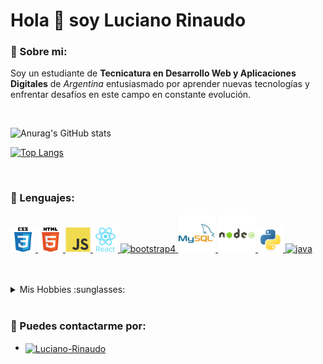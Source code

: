# Hola 👋 soy Luciano Rinaudo

### 🌱 Sobre mi:
Soy un estudiante de **Tecnicatura en Desarrollo Web y Aplicaciones Digitales** de _Argentina_ entusiasmado por aprender
nuevas tecnologías y enfrentar desafíos en este campo en constante evolución. 

<br>

![Anurag's GitHub stats](https://github-readme-stats.vercel.app/api?username=LucianR97&show_icons=true&theme=radical)

[![Top Langs](https://github-readme-stats.vercel.app/api/top-langs/?username=LucianR97&count_private=true&show_icons=true&theme=tokyonight&layout=compact&langs_count=6&exclude_repo=JAGUARETE_KAA)](https://github.com/anuraghazra/github-readme-stats)

<br>

### 🔭 Lenguajes:

<p align="left"><a href="https://www.w3schools.com/css/" target="_blank"> <img src="https://raw.githubusercontent.com/devicons/devicon/master/icons/css3/css3-original-wordmark.svg" alt="css3" width="40" height="40"/> </a> <a href="https://www.w3.org/html/" target="_blank"> <img src="https://raw.githubusercontent.com/devicons/devicon/master/icons/html5/html5-original-wordmark.svg" alt="html5" width="40" height="40"/> </a> <a href="https://developer.mozilla.org/en-US/docs/Web/JavaScript" target="_blank"> <img src="https://raw.githubusercontent.com/devicons/devicon/master/icons/javascript/javascript-original.svg" alt="javascript" width="40" height="40"/> </a> <a href="https://reactjs.org/" target="_blank"> <img src="https://raw.githubusercontent.com/devicons/devicon/master/icons/react/react-original-wordmark.svg" alt="react" width="40" height="40"/> </a> <a href="https://www.w3schools.com/bootstrap4/" target="_blank"> <img src="https://cdn.worldvectorlogo.com/logos/bootstrap-4.svg" alt="bootstrap4" width="40" height="40"/> </a>
<a href="https://www.mysql.com/" target="_blank"> <img src="https://raw.githubusercontent.com/devicons/devicon/master/icons/mysql/mysql-original-wordmark.svg" alt="mysql" width="60" height="60"/> </a> <a href="https://nodejs.org" target="_blank"> <img src="https://raw.githubusercontent.com/devicons/devicon/master/icons/nodejs/nodejs-original-wordmark.svg" alt="nodejs" width="60" height="60"/> </a> <a href="https://www.python.org" target="_blank"> <img src="https://raw.githubusercontent.com/devicons/devicon/master/icons/python/python-original.svg" alt="python" width="40" height="40"/> </a>  <a href="https://www.java.com/es/" target="_blank"> <img src="https://cdn.icon-icons.com/icons2/2415/PNG/512/java_original_logo_icon_146458.png" alt="java" width="50" height="50"/> </a>  </p>

<br>
<br>

<details>
  <summary>Mis Hobbies :sunglasses:</summary>
  
  - :tennis: Jugar al tenis.
  
  - :clapper: Ver series.
  
  - :books: Leer.
  
  - :computer: Jugar videojuegos.
  
</details>

<br>

### :iphone: Puedes contactarme por:
- <a href="https://www.linkedin.com/in/luciano-nicolas-rinaudo/" target="blank"><img align="center" src="https://user-images.githubusercontent.com/83146564/134292366-61b21a2b-d31c-4b98-921c-1b12c6a09aa8.png" alt="Luciano-Rinaudo" height="40" width="40" /></a>
